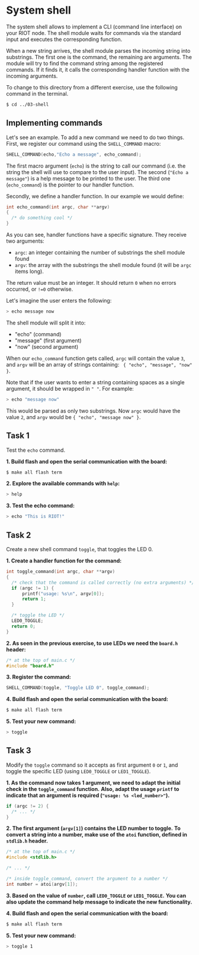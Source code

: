 # System shell

The system shell allows to implement a CLI (command line interface) on your RIOT
node. The shell module waits for commands via the standard input and executes
the corresponding function.

When a new string arrives, the shell module parses the incoming string into
substrings. The first one is the command, the remaining are arguments. The
module will try to find the command string among the registered commands. If it
finds it, it calls the corresponding handler function with the incoming
arguments.

To change to this directory from a different exercise, use the following command in the terminal.

```sh
$ cd ../03-shell
```

## Implementing commands

Let's see an example. To add a new command we need to do two things. First, we
register our command using the `SHELL_COMMAND` macro:
```C
SHELL_COMMAND(echo,"Echo a message", echo_command);
```

The first macro argument (`echo`) is the string to call our command (i.e. the string the shell will
use to compare to the user input). The second (`"Echo a message"`) is a help message to be
printed to the user. The third one (`echo_command`) is the pointer to our handler function.

Secondly, we define a handler function. In our example we would define:

```C
int echo_command(int argc, char **argv)
{
  /* do something cool */
}
```

As you can see, handler functions have a specific signature. They receive
two arguments:

- `argc`: an integer containing the number of substrings the shell module found
- `argv`: the array with the substrings the shell module found (it will be
  `argc` items long).

The return value must be an integer. It should return `0` when no errors occurred, or
`!=0` otherwise.

Let's imagine the user enters the following:
```sh
> echo message now
```
The shell module will split it into:
- "echo" (command)
- "message" (first argument)
- "now" (second argument)

When our `echo_command` function gets called, `argc` will contain the value
`3`, and `argv` will be an array of strings containing: ` { "echo", "message",
"now" }`.

Note that if the user wants to enter a string containing spaces as a single
argument, it should be wrapped in `" "`. For example:
```sh
> echo "message now"
```
This would be parsed as only two substrings.
Now `argc` would have the value `2`, and `argv` would be `{ "echo", "message now" }`.

## Task 1
Test the `echo` command.

**1. Build flash and open the serial communication with the board:**
```sh
$ make all flash term
```

**2. Explore the available commands with `help`:**
```sh
> help
```

**3. Test the echo command:**
```sh
> echo "This is RIOT!"
```

## Task 2

Create a new shell command `toggle`, that toggles the LED 0.

**1. Create a handler function for the command:**
```C
int toggle_command(int argc, char **argv)
{
  /* check that the command is called correctly (no extra arguments) */
  if (argc != 1) {
      printf("usage: %s\n", argv[0]);
      return 1;
  }

  /* toggle the LED */
  LED0_TOGGLE;
  return 0;
}
```

**2. As seen in the previous exercise, to use LEDs we need the `board.h` header:**
```C
/* at the top of main.c */
#include "board.h"
```

**3. Register the command:**
```C
SHELL_COMMAND(toggle, "Toggle LED 0", toggle_command);
```

**4. Build flash and open the serial communication with the board:**
```sh
$ make all flash term
```

**5. Test your new command:**
```sh
> toggle
```

## Task 3

Modify the `toggle` command so it accepts as first argument `0` or `1`, and toggle
the specific LED (using `LED0_TOGGLE` or `LED1_TOGGLE`).

**1. As the command now takes 1 argument, we need to adapt the initial check in the `toggle_command` function.**
**Also, adapt the usage `printf` to indicate that an argument is required (`"usage: %s <led_number>"`).**
```C
if (argc != 2) {
  /* ... */
}
```

**2. The first argument (`argv[1]`) contains the LED number to toggle.**
**To convert a string into a number, make use of the `atoi` function, defined in `stdlib.h` header.**

```C
/* at the top of main.c */
#include <stdlib.h>

/* ... */

/* inside toggle_command, convert the argument to a number */
int number = atoi(argv[1]);
```

**3. Based on the value of `number`, call `LED0_TOGGLE` or `LED1_TOGGLE`.**
**You can also update the command help message to indicate the new functionality.**

**4. Build flash and open the serial communication with the board:**
```sh
$ make all flash term
```

**5. Test your new command:**
```sh
> toggle 1
```
